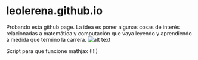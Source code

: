# leolerena.github.io
  
Probando esta github page.
La idea es poner algunas cosas de interés relacionadas a matemática y computación que vaya leyendo y aprendiendo a medida que termino la carrera.
![alt text](https://uploads0.wikiart.org/images/m-c-escher/mural-mosaic-in-the-alhambra.jpg)


Script para que funcione mathjax (!!!)
<script type="text/x-mathjax-config"> MathJax.Hub.Config({ tex2jax: { inlineMath: [ ['$','$'], ["\\(","\\)"] ], processEscapes: true } }); </script> <script type="text/javascript" charset="utf-8" src="https://cdn.mathjax.org/mathjax/latest/MathJax.js?config=TeX-AMS-MML_HTMLorMML" > </script> <script type="text/javascript" charset="utf-8" src="https://vincenttam.github.io/javascripts/MathJaxLocal.js" > </script> 


<script type="text/x-mathjax-config">
    MathJax.Hub.Config({
      tex2jax: {
        skipTags: ['script', 'noscript', 'style', 'textarea', 'pre'],
        inlineMath: [['$','$']]
      }
    });
  </script>
  <script src="https://cdn.mathjax.org/mathjax/latest/MathJax.js?config=TeX-AMS-MML_HTMLorMML" type="text/javascript"></script> 
